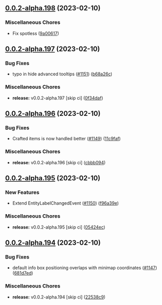 ## [0.0.2-alpha.198](https://github.com/Wynntils/Artemis/compare/v0.0.2-alpha.197...v0.0.2-alpha.198) (2023-02-10)


### Miscellaneous Chores

* Fix spotless ([9a00617](https://github.com/Wynntils/Artemis/commit/9a006176b41bae9450c3ace2a0c3a968a624e94c))

## [0.0.2-alpha.197](https://github.com/Wynntils/Artemis/compare/v0.0.2-alpha.196...v0.0.2-alpha.197) (2023-02-10)


### Bug Fixes

* typo in hide advanced tooltips ([#1151](https://github.com/Wynntils/Artemis/issues/1151)) ([b68a26c](https://github.com/Wynntils/Artemis/commit/b68a26c5c93f70e50ecf86676ed54b534c505a6b))


### Miscellaneous Chores

* **release:** v0.0.2-alpha.197 [skip ci] ([0f34daf](https://github.com/Wynntils/Artemis/commit/0f34dafa0012890e06711bfc0a0076119e9dc386))

## [0.0.2-alpha.196](https://github.com/Wynntils/Artemis/compare/v0.0.2-alpha.195...v0.0.2-alpha.196) (2023-02-10)


### Bug Fixes

* Crafted items is now handled better ([#1149](https://github.com/Wynntils/Artemis/issues/1149)) ([11c9faf](https://github.com/Wynntils/Artemis/commit/11c9fafcaedca4387f8433a0110ba38907b459d3))


### Miscellaneous Chores

* **release:** v0.0.2-alpha.196 [skip ci] ([cbbb094](https://github.com/Wynntils/Artemis/commit/cbbb094b23ef87222422e094bd9b4f362541e4ce))

## [0.0.2-alpha.195](https://github.com/Wynntils/Artemis/compare/v0.0.2-alpha.194...v0.0.2-alpha.195) (2023-02-10)


### New Features

* Extend EntityLabelChangedEvent ([#1150](https://github.com/Wynntils/Artemis/issues/1150)) ([f96a39e](https://github.com/Wynntils/Artemis/commit/f96a39e2baaa574d74bb56810e72e145512c258b))


### Miscellaneous Chores

* **release:** v0.0.2-alpha.195 [skip ci] ([05424ec](https://github.com/Wynntils/Artemis/commit/05424ec6b7f49ff1aea85f4e25781200fb55615f))

## [0.0.2-alpha.194](https://github.com/Wynntils/Artemis/compare/v0.0.2-alpha.193...v0.0.2-alpha.194) (2023-02-10)


### Bug Fixes

* default info box positioning overlaps with minimap coordinates ([#1147](https://github.com/Wynntils/Artemis/issues/1147)) ([681d7ed](https://github.com/Wynntils/Artemis/commit/681d7ed68506f6c768ed749090504820860f3f6f))


### Miscellaneous Chores

* **release:** v0.0.2-alpha.194 [skip ci] ([22538c9](https://github.com/Wynntils/Artemis/commit/22538c960b2b5cca2ec74c53f7084bb8a23fe5dd))

